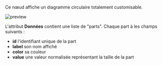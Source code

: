 Ce nœud affiche un diagramme circulaire totalement customisable.

![preview](/images/pieChart/preview.png)

L'attribut **Données** contient une liste de "parts". Chaque part à les champs suivants :

-   **id** l'identifiant unique de la part
-   **label** son nom affiché
-   **color** sa couleur
-   **value** une valeur normalisée représentant la taille de la part
